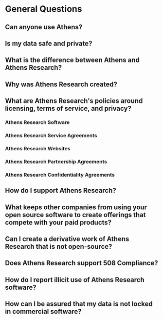 # General Questions

## Can anyone use Athens?

## Is my data safe and private?

## What is the difference between Athens and Athens Research?

## Why was Athens Research created?

## What are Athens Research's policies around licensing, terms of service, and privacy?

### Athens Research Software

### Athens Research Service Agreements

### Athens Research Websites

### Athens Research Partnership Agreements

### Athens Research Confidentiality Agreements

## How do I support Athens Research?

## What keeps other companies from using your open source software to create offerings that compete with your paid products?

## Can I create a derivative work of Athens Research that is not open-source?

## Does Athens Research support 508 Compliance?

## How do I report illicit use of Athens Research software?

## How can I be assured that my data is not locked in commercial software?

## 

